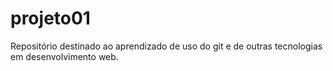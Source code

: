 # projeto01
Repositório destinado ao aprendizado de uso do git e de outras tecnologias em desenvolvimento web.
